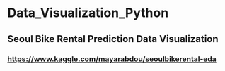 # Data_Visualization_Python
## Seoul Bike Rental Prediction Data Visualization
### https://www.kaggle.com/mayarabdou/seoulbikerental-eda
